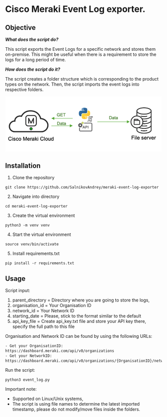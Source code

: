 # Cisco Meraki Event Log exporter.

## Objective

***What does the script do?***

This script exports the Event Logs for a specific network and stores them on-premise.
This might be useful when there is a requirement to store the logs for a long period of time. 

***How does the script do it?***

The script creates a folder structure which is corresponding to the product types on the network.
Then, the script imports the event logs into respective folders.

![Automation](automation.png)

## Installation

1. Clone the repository
```console
git clone https://github.com/SalnikovAndrey/meraki-event-log-exporter
```
2. Navigate into directory
```console
cd meraki-event-log-exporter
```
3. Create the virtual environment
```console
python3 -m venv venv
```
4. Start the virtual environment
```console
source venv/bin/activate
```
5. Install requirements.txt
```console
pip install -r requirements.txt 
```

## Usage

Script input:

1. parent_directory = Directory where you are going to store the logs,
2. organisation_id = Your Organisation ID
3. network_id = Your Network ID
4. starting_date = Please, stick to the format similar to the default
5. api_key_file = Create api_key.txt file and store your API key there, specify the full path to this file

Organisation and Network ID can be found by using the following URLs:

	- Get your OrganisationID:
	https://dashboard.meraki.com/api/v0/organizations
	- Get your NetworkID:
	https://dashboard.meraki.com/api/v0/organizations/{OrganisationID}/networks
	
Run the script:
```console
python3 event_log.py
```

Important note:
- Supported on Linux/Unix systems,
- The script is using file names to determine the latest imported timestamp, please do not modify/move files inside the folders.


